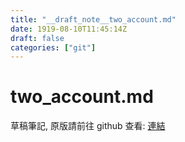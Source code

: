 ```yaml
---
title: "__draft_note__two_account.md"
date: 1919-08-10T11:45:14Z
draft: false
categories: ["git"]
---
```


# two_account.md

草稿筆記, 原版請前往 github 查看: [連結](https://github.com/tinghaolai/just-random-note/blob/master/git/two_account.md)